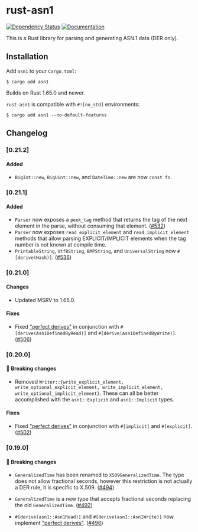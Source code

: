 # rust-asn1

[![Dependency Status][deps-rs-image]][deps-rs-link]
[![Documentation][docs-rs-image]][docs-rs-link]

This is a Rust library for parsing and generating ASN.1 data (DER only).

## Installation

Add `asn1` to your `Cargo.toml`:

```console
$ cargo add asn1
```

Builds on Rust 1.65.0 and newer.

`rust-asn1` is compatible with `#![no_std]` environments:

```console
$ cargo add asn1 --no-default-features
```

## Changelog

### [0.21.2]

#### Added

- `BigInt::new`, `BigUint::new`, and `DateTime::new` are now `const fn`.


### [0.21.1]

#### Added

- `Parser` now exposes a `peek_tag` method that returns the tag of the next
   element in the parse, without consuming that element.
   ([#532](https://github.com/alex/rust-asn1/pull/532))
- `Parser` now exposes `read_explicit_element` and `read_implicit_element`
   methods that allow parsing EXPLICIT/IMPLICIT elements when the tag number
   is not known at compile time.
- `PrintableString`, `Utf8String`, `BMPString`, and `UniversalString` now
  `#[derive(Hash)]`. ([#536](https://github.com/alex/rust-asn1/pull/536))

### [0.21.0]

#### Changes

- Updated MSRV to 1.65.0.

#### Fixes

- Fixed ["perfect derives"](https://smallcultfollowing.com/babysteps/blog/2022/04/12/implied-bounds-and-perfect-derive/)
  in conjunction with `#[derive(Asn1DefinedByRead)]` and
  `#[derive(Asn1DefinedByWrite)]`.
  ([#506](https://github.com/alex/rust-asn1/pull/506))

### [0.20.0]

#### :rotating_light: Breaking changes

- Removed `Writer::{write_explicit_element, write_optional_explicit_element, write_implicit_element, write_optional_implicit_element}`.
  These can all be better accomplished with the `asn1::Explicit` and
  `asn1::Implicit` types.

#### Fixes

- Fixed ["perfect derives"](https://smallcultfollowing.com/babysteps/blog/2022/04/12/implied-bounds-and-perfect-derive/)
  in conjunction with `#[implicit]` and `#[explicit]`.
  ([#502](https://github.com/alex/rust-asn1/pull/502))

### [0.19.0]

#### :rotating_light: Breaking changes

- `GeneralizedTime` has been renamed to `X509GeneralizedTime`. The type does
  not allow fractional seconds, however this restriction is not actually a DER
  rule, it is specific to X.509.
  ([#494](https://github.com/alex/rust-asn1/pull/494))

- `GeneralizedTime` is a new type that accepts fractional seconds
  replacing the old `GeneralizedTime`.
  ([#492](https://github.com/alex/rust-asn1/pull/492))

- `#[derive(asn1::Asn1Read)]` and `#[derive(asn1::Asn1Write)]` now implement
  ["perfect derives"](https://smallcultfollowing.com/babysteps/blog/2022/04/12/implied-bounds-and-perfect-derive/).
  ([#496](https://github.com/alex/rust-asn1/pull/496))

[deps-rs-image]: https://deps.rs/repo/github/alex/rust-asn1/status.svg
[deps-rs-link]: https://deps.rs/repo/github/alex/rust-asn1
[docs-rs-image]: https://docs.rs/asn1/badge.svg
[docs-rs-link]: https://docs.rs/asn1/

